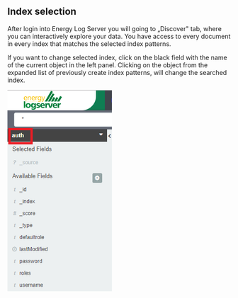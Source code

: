 Index selection
---------------

After login into Energy Log Server you will going to „Discover" tab,
where you can interactively explore your data. You have access to 
every document in every index that matches the selected index patterns.

If you want to change selected index, click on the black field with
the name of the current object in the left panel. Clicking on the
object from the expanded list of previously create index patterns,
will change the searched index.

![](/media/media/image6.png)

